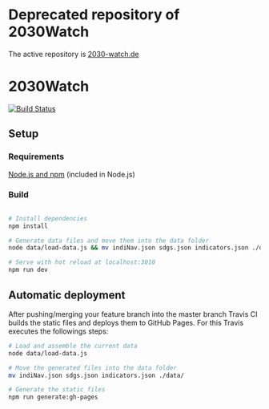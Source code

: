 # Deprecated repository of 2030Watch

The active repository is [2030-watch.de](https://github.com/forumue/2030-watch.de)

# 2030Watch

[![Build Status](https://travis-ci.org/forumue/2030watch.svg?branch=master)](https://travis-ci.org/forumue/2030watch)


## Setup

### Requirements

[Node.js and npm](https://nodejs.org/en/download/package-manager/) (included in Node.js)

### Build

``` bash

# Install dependencies
npm install

# Generate data files and move them into the data folder
node data/load-data.js && mv indiNav.json sdgs.json indicators.json ./data/

# Serve with hot reload at localhost:3010
npm run dev

```


## Automatic deployment

After pushing/merging your feature branch into the master branch Travis CI builds the static files and deploys them to GitHub Pages. For this Travis executes the followings steps:

``` bash
# Load and assemble the current data
node data/load-data.js

# Move the generated files into the data folder
mv indiNav.json sdgs.json indicators.json ./data/

# Generate the static files
npm run generate:gh-pages
```
